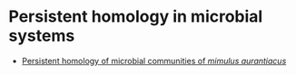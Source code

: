 # Persistent homology in microbial systems 

* [Persistent homology of microbial communities of *mimulus aurantiacus*](https://pommevilla.github.io/nectar_ph/nmph.html)
